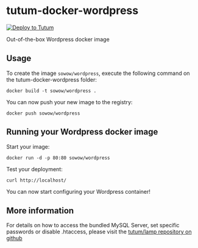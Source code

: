 tutum-docker-wordpress
======================

[![Deploy to Tutum](https://s.tutum.co/deploy-to-tutum.svg)](https://dashboard.tutum.co/stack/deploy/)

Out-of-the-box Wordpress docker image


Usage
-----

To create the image `sowow/wordpress`, execute the following command on the tutum-docker-wordpress folder:

	docker build -t sowow/wordpress .

You can now push your new image to the registry:

	docker push sowow/wordpress


Running your Wordpress docker image
-----------------------------------

Start your image:

	docker run -d -p 80:80 sowow/wordpress

Test your deployment:

	curl http://localhost/

You can now start configuring your Wordpress container!


More information
----------------

For details on how to access the bundled MySQL Server, set specific passwords or disable .htaccess,
please visit the [tutum/lamp repository on github](https://github.com/tutumcloud/tutum-docker-lamp)
